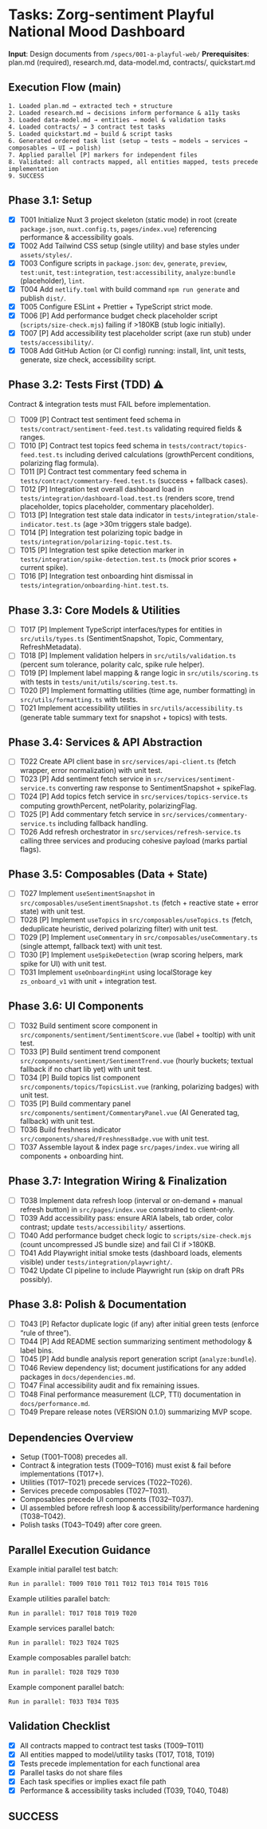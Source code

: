 # Tasks: Zorg-sentiment Playful National Mood Dashboard

**Input**: Design documents from `/specs/001-a-playful-web/`
**Prerequisites**: plan.md (required), research.md, data-model.md, contracts/, quickstart.md

## Execution Flow (main)

```
1. Loaded plan.md → extracted tech + structure
2. Loaded research.md → decisions inform performance & a11y tasks
3. Loaded data-model.md → entities → model & validation tasks
4. Loaded contracts/ → 3 contract test tasks
5. Loaded quickstart.md → build & script tasks
6. Generated ordered task list (setup → tests → models → services → composables → UI → polish)
7. Applied parallel [P] markers for independent files
8. Validated: all contracts mapped, all entities mapped, tests precede implementation
9. SUCCESS
```

## Phase 3.1: Setup

- [X] T001 Initialize Nuxt 3 project skeleton (static mode) in root (create `package.json`, `nuxt.config.ts`, `pages/index.vue`) referencing performance & accessibility goals.
- [X] T002 Add Tailwind CSS setup (single utility) and base styles under `assets/styles/`.
- [X] T003 Configure scripts in `package.json`: `dev`, `generate`, `preview`, `test:unit`, `test:integration`, `test:accessibility`, `analyze:bundle` (placeholder), `lint`.
- [X] T004 Add `netlify.toml` with build command `npm run generate` and publish `dist/`.
- [X] T005 Configure ESLint + Prettier + TypeScript strict mode.
- [X] T006 [P] Add performance budget check placeholder script (`scripts/size-check.mjs`) failing if >180KB (stub logic initially).
- [X] T007 [P] Add accessibility test placeholder script (axe run stub) under `tests/accessibility/`.
- [X] T008 Add GitHub Action (or CI config) running: install, lint, unit tests, generate, size check, accessibility script.

## Phase 3.2: Tests First (TDD) ⚠️

Contract & integration tests must FAIL before implementation.

- [ ] T009 [P] Contract test sentiment feed schema in `tests/contract/sentiment-feed.test.ts` validating required fields & ranges.
- [ ] T010 [P] Contract test topics feed schema in `tests/contract/topics-feed.test.ts` including derived calculations (growthPercent conditions, polarizing flag formula).
- [ ] T011 [P] Contract test commentary feed schema in `tests/contract/commentary-feed.test.ts` (success + fallback cases).
- [ ] T012 [P] Integration test overall dashboard load in `tests/integration/dashboard-load.test.ts` (renders score, trend placeholder, topics placeholder, commentary placeholder).
- [ ] T013 [P] Integration test stale data indicator in `tests/integration/stale-indicator.test.ts` (age >30m triggers stale badge).
- [ ] T014 [P] Integration test polarizing topic badge in `tests/integration/polarizing-topic.test.ts`.
- [ ] T015 [P] Integration test spike detection marker in `tests/integration/spike-detection.test.ts` (mock prior scores + current spike).
- [ ] T016 [P] Integration test onboarding hint dismissal in `tests/integration/onboarding-hint.test.ts`.

## Phase 3.3: Core Models & Utilities

- [ ] T017 [P] Implement TypeScript interfaces/types for entities in `src/utils/types.ts` (SentimentSnapshot, Topic, Commentary, RefreshMetadata).
- [ ] T018 [P] Implement validation helpers in `src/utils/validation.ts` (percent sum tolerance, polarity calc, spike rule helper).
- [ ] T019 [P] Implement label mapping & range logic in `src/utils/scoring.ts` with tests in `tests/unit/utils/scoring.test.ts`.
- [ ] T020 [P] Implement formatting utilities (time age, number formatting) in `src/utils/formatting.ts` with tests.
- [ ] T021 Implement accessibility utilities in `src/utils/accessibility.ts` (generate table summary text for snapshot + topics) with tests.

## Phase 3.4: Services & API Abstraction

- [ ] T022 Create API client base in `src/services/api-client.ts` (fetch wrapper, error normalization) with unit test.
- [ ] T023 [P] Add sentiment fetch service in `src/services/sentiment-service.ts` converting raw response to SentimentSnapshot + spikeFlag.
- [ ] T024 [P] Add topics fetch service in `src/services/topics-service.ts` computing growthPercent, netPolarity, polarizingFlag.
- [ ] T025 [P] Add commentary fetch service in `src/services/commentary-service.ts` including fallback handling.
- [ ] T026 Add refresh orchestrator in `src/services/refresh-service.ts` calling three services and producing cohesive payload (marks partial flags).

## Phase 3.5: Composables (Data + State)

- [ ] T027 Implement `useSentimentSnapshot` in `src/composables/useSentimentSnapshot.ts` (fetch + reactive state + error state) with unit test.
- [ ] T028 [P] Implement `useTopics` in `src/composables/useTopics.ts` (fetch, deduplicate heuristic, derived polarizing filter) with unit test.
- [ ] T029 [P] Implement `useCommentary` in `src/composables/useCommentary.ts` (single attempt, fallback text) with unit test.
- [ ] T030 [P] Implement `useSpikeDetection` (wrap scoring helpers, mark spike for UI) with unit test.
- [ ] T031 Implement `useOnboardingHint` using localStorage key `zs_onboard_v1` with unit + integration test.

## Phase 3.6: UI Components

- [ ] T032 Build sentiment score component in `src/components/sentiment/SentimentScore.vue` (label + tooltip) with unit test.
- [ ] T033 [P] Build sentiment trend component `src/components/sentiment/SentimentTrend.vue` (hourly buckets; textual fallback if no chart lib yet) with unit test.
- [ ] T034 [P] Build topics list component `src/components/topics/TopicsList.vue` (ranking, polarizing badges) with unit test.
- [ ] T035 [P] Build commentary panel `src/components/sentiment/CommentaryPanel.vue` (AI Generated tag, fallback) with unit test.
- [ ] T036 Build freshness indicator `src/components/shared/FreshnessBadge.vue` with unit test.
- [ ] T037 Assemble layout & index page `src/pages/index.vue` wiring all components + onboarding hint.

## Phase 3.7: Integration Wiring & Finalization

- [ ] T038 Implement data refresh loop (interval or on-demand + manual refresh button) in `src/pages/index.vue` constrained to client-only.
- [ ] T039 Add accessibility pass: ensure ARIA labels, tab order, color contrast; update `tests/accessibility/` assertions.
- [ ] T040 Add performance budget check logic to `scripts/size-check.mjs` (count uncompressed JS bundle size) and fail CI if >180KB.
- [ ] T041 Add Playwright initial smoke tests (dashboard loads, elements visible) under `tests/integration/playwright/`.
- [ ] T042 Update CI pipeline to include Playwright run (skip on draft PRs possibly).

## Phase 3.8: Polish & Documentation

- [ ] T043 [P] Refactor duplicate logic (if any) after initial green tests (enforce “rule of three”).
- [ ] T044 [P] Add README section summarizing sentiment methodology & label bins.
- [ ] T045 [P] Add bundle analysis report generation script (`analyze:bundle`).
- [ ] T046 Review dependency list; document justifications for any added packages in `docs/dependencies.md`.
- [ ] T047 Final accessibility audit and fix remaining issues.
- [ ] T048 Final performance measurement (LCP, TTI) documentation in `docs/performance.md`.
- [ ] T049 Prepare release notes (VERSION 0.1.0) summarizing MVP scope.

## Dependencies Overview

- Setup (T001–T008) precedes all.
- Contract & integration tests (T009–T016) must exist & fail before implementations (T017+).
- Utilities (T017–T021) precede services (T022–T026).
- Services precede composables (T027–T031).
- Composables precede UI components (T032–T037).
- UI assembled before refresh loop & accessibility/performance hardening (T038–T042).
- Polish tasks (T043–T049) after core green.

## Parallel Execution Guidance

Example initial parallel test batch:

```
Run in parallel: T009 T010 T011 T012 T013 T014 T015 T016
```

Example utilities parallel batch:

```
Run in parallel: T017 T018 T019 T020
```

Example services parallel batch:

```
Run in parallel: T023 T024 T025
```

Example composables parallel batch:

```
Run in parallel: T028 T029 T030
```

Example component parallel batch:

```
Run in parallel: T033 T034 T035
```

## Validation Checklist

- [x] All contracts mapped to contract test tasks (T009–T011)
- [x] All entities mapped to model/utility tasks (T017, T018, T019)
- [x] Tests precede implementation for each functional area
- [x] Parallel tasks do not share files
- [x] Each task specifies or implies exact file path
- [x] Performance & accessibility tasks included (T039, T040, T048)

## SUCCESS
